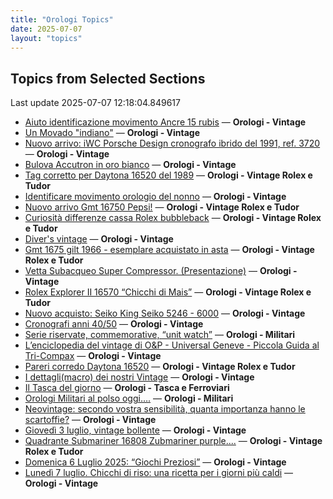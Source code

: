 ```yaml
---
title: "Orologi Topics"
date: 2025-07-07
layout: "topics"
---
```


## Topics from Selected Sections

Last update 2025-07-07 12:18:04.849617

- [Aiuto identificazione movimento Ancre 15 rubis](https://orologi.forumfree.it/?t=80749194) — **Orologi - Vintage**
- [Un Movado "indiano"](https://orologi.forumfree.it/?t=68413888) — **Orologi - Vintage**
- [Nuovo arrivo: iWC Porsche Design cronografo ibrido del 1991, ref. 3720](https://orologi.forumfree.it/?t=80750011) — **Orologi - Vintage**
- [Bulova Accutron in oro bianco](https://orologi.forumfree.it/?t=80753206) — **Orologi - Vintage**
- [Tag corretto per Daytona 16520 del 1989](https://orologi.forumfree.it/?t=80748443) — **Orologi - Vintage Rolex e Tudor**
- [Identificare movimento orologio del nonno](https://orologi.forumfree.it/?t=80751083) — **Orologi - Vintage**
- [Nuovo arrivo Gmt 16750 Pepsi!](https://orologi.forumfree.it/?t=80750096) — **Orologi - Vintage Rolex e Tudor**
- [Curiosità differenze cassa Rolex bubbleback](https://orologi.forumfree.it/?t=80753851) — **Orologi - Vintage Rolex e Tudor**
- [Diver's vintage](https://orologi.forumfree.it/?t=71608461) — **Orologi - Vintage**
- [Gmt 1675 gilt 1966 - esemplare acquistato in asta](https://orologi.forumfree.it/?t=80724649) — **Orologi - Vintage Rolex e Tudor**
- [Vetta Subacqueo Super Compressor.  (Presentazione)](https://orologi.forumfree.it/?t=80626299) — **Orologi - Vintage**
- [Rolex Explorer II 16570 “Chicchi di Mais”](https://orologi.forumfree.it/?t=80730576) — **Orologi - Vintage Rolex e Tudor**
- [Nuovo acquisto: Seiko King Seiko 5246 - 6000](https://orologi.forumfree.it/?t=80743287) — **Orologi - Vintage**
- [Cronografi anni 40/50](https://orologi.forumfree.it/?t=80740948) — **Orologi - Vintage**
- [Serie riservate, commemorative, “unit watch”](https://orologi.forumfree.it/?t=70708713) — **Orologi - Militari**
- [L’enciclopedia del vintage di O&P - Universal Geneve - Piccola Guida al Tri-Compax](https://orologi.forumfree.it/?t=80639132) — **Orologi - Vintage**
- [Pareri corredo Daytona 16520](https://orologi.forumfree.it/?t=80751060) — **Orologi - Vintage Rolex e Tudor**
- [I dettagli(macro) dei nostri Vintage](https://orologi.forumfree.it/?t=80396891) — **Orologi - Vintage**
- [Il Tasca del giorno](https://orologi.forumfree.it/?t=80702163) — **Orologi - Tasca e Ferroviari**
- [Orologi Militari al polso oggi….](https://orologi.forumfree.it/?t=80440118) — **Orologi - Militari**
- [Neovintage: secondo vostra sensibilità, quanta importanza hanno le scartoffie?](https://orologi.forumfree.it/?t=80734013) — **Orologi - Vintage**
- [Giovedì 3 luglio, vintage bollente](https://orologi.forumfree.it/?t=80747638) — **Orologi - Vintage**
- [Quadrante Submariner 16808 Zubmariner purple....](https://orologi.forumfree.it/?t=80748789) — **Orologi - Vintage Rolex e Tudor**
- [Domenica 6 Luglio 2025: “Giochi Preziosi”](https://orologi.forumfree.it/?t=80751579) — **Orologi - Vintage**
- [Lunedì 7 luglio. Chicchi di riso: una ricetta per i giorni più caldi](https://orologi.forumfree.it/?t=80753390) — **Orologi - Vintage**
